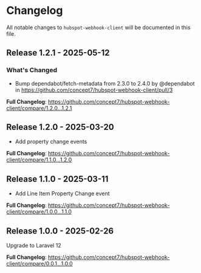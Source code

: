 # Changelog

All notable changes to `hubspot-webhook-client` will be documented in this file.

## Release 1.2.1 - 2025-05-12

### What's Changed

* Bump dependabot/fetch-metadata from 2.3.0 to 2.4.0 by @dependabot in https://github.com/concept7/hubspot-webhook-client/pull/3

**Full Changelog**: https://github.com/concept7/hubspot-webhook-client/compare/1.2.0...1.2.1

## Release 1.2.0 - 2025-03-20

- Add property change events

**Full Changelog**: https://github.com/concept7/hubspot-webhook-client/compare/1.1.0...1.2.0

## Release 1.1.0 - 2025-03-11

- Add Line Item Property Change event

**Full Changelog**: https://github.com/concept7/hubspot-webhook-client/compare/1.0.0...1.1.0

## Release 1.0.0 - 2025-02-26

Upgrade to Laravel 12

**Full Changelog**: https://github.com/concept7/hubspot-webhook-client/compare/0.0.1...1.0.0
